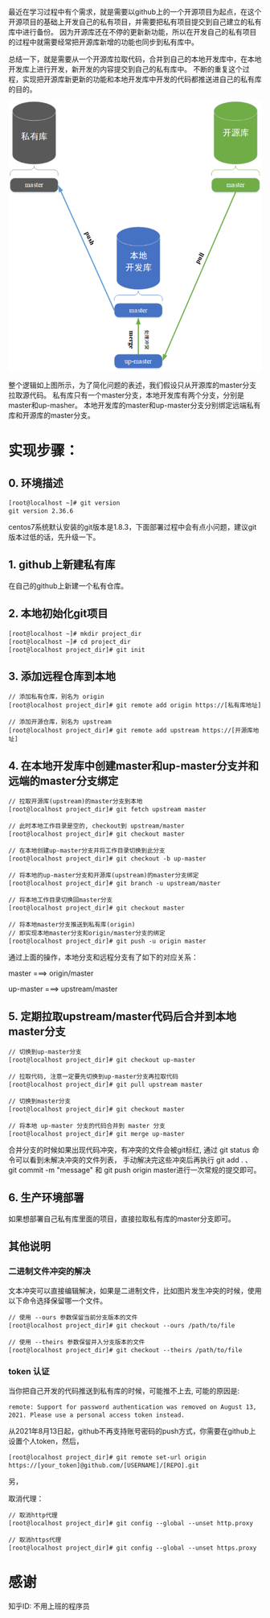 最近在学习过程中有个需求，就是需要以github上的一个开源项目为起点，在这个开源项目的基础上开发自己的私有项目，并需要把私有项目提交到自己建立的私有库中进行备份。
因为开源库还在不停的更新新功能，所以在开发自己的私有项目的过程中就需要经常把开源库新增的功能也同步到私有库中。

总结一下，就是需要从一个开源库拉取代码，合并到自己的本地开发库中，在本地开发库上进行开发，新开发的内容提交到自己的私有库中。
不断的重复这个过程，实现把开源库新更新的功能和本地开发库中开发的代码都推送进自己的私有库的目的。

<div align=center><img src="./assets/git私有库开源库协同开发图.png"/></div>


整个逻辑如上图所示，为了简化问题的表述，我们假设只从开源库的master分支拉取源代码。
私有库只有一个master分支，本地开发库有两个分支，分别是master和up-masher。
本地开发库的master和up-master分支分别绑定远端私有库和开源库的master分支。

# 实现步骤：

## 0. 环境描述
```shell
[root@localhost ~]# git version
git version 2.36.6
```
centos7系统默认安装的git版本是1.8.3，下面部署过程中会有点小问题，建议git版本过低的话，先升级一下。

## 1. github上新建私有库
在自己的github上新建一个私有仓库。

## 2. 本地初始化git项目
```shell
[root@localhost ~]# mkdir project_dir
[root@localhost ~]# cd project_dir
[root@localhost project_dir]# git init
```

## 3. 添加远程仓库到本地
```shell
// 添加私有仓库，别名为 origin
[root@localhost project_dir]# git remote add origin https://[私有库地址]

// 添加开源仓库，别名为 upstream
[root@localhost project_dir]# git remote add upstream https://[开源库地址]
```

## 4. 在本地开发库中创建master和up-master分支并和远端的master分支绑定
```shell
// 拉取开源库(upstream)的master分支到本地
[root@localhost project_dir]# git fetch upstream master

// 此时本地工作目录是空的, checkout到 upstream/master
[root@localhost project_dir]# git checkout master

// 在本地创建up-master分支并将工作目录切换到此分支
[root@localhost project_dir]# git checkout -b up-master

// 将本地的up-master分支和开源库(upstream)的master分支绑定
[root@localhost project_dir]# git branch -u upstream/master

// 将本地工作目录切换回master分支
[root@localhost project_dir]# git checkout master

// 将本地master分支推送到私有库(origin)
// 即实现本地master分支和origin/master分支的绑定
[root@localhost project_dir]# git push -u origin master
```
通过上面的操作，本地分支和远程分支有了如下的对应关系：

master ===> origin/master

up-master ===> upstream/master

## 5. 定期拉取upstream/master代码后合并到本地master分支
```shell
// 切换到up-master分支
[root@localhost project_dir]# git checkout up-master

// 拉取代码, 注意一定要先切换到up-master分支再拉取代码
[root@localhost project_dir]# git pull upstream master

// 切换到master分支
[root@localhost project_dir]# git checkout master

// 将本地 up-master 分支的代码合并到 master 分支
[root@localhost project_dir]# git merge up-master
```
合并分支的时候如果出现代码冲突，有冲突的文件会被git标红, 通过 git status 命令可以看到未解决冲突的文件列表，
手动解决完这些冲突后再执行 git add . 、 git commit -m "message" 和 git push origin master进行一次常规的提交即可。

## 6. 生产环境部署
如果想部署自己私有库里面的项目，直接拉取私有库的master分支即可。

## 其他说明
### 二进制文件冲突的解决
文本冲突可以直接编辑解决，如果是二进制文件，比如图片发生冲突的时候，使用以下命令选择保留哪一个文件。
```shell
// 使用 --ours 参数保留当前分支版本的文件
[root@localhost project_dir]# git checkout --ours /path/to/file
​
// 使用 --theirs 参数保留并入分支版本的文件
[root@localhost project_dir]# ​git checkout --theirs /path/to/file
```
### token 认证 
当你把自己开发的代码推送到私有库的时候，可能推不上去,
可能的原因是:
```
remote: Support for password authentication was removed on August 13, 2021. Please use a personal access token instead.
```
从2021年8月13日起，github不再支持账号密码的push方式，你需要在github上设置个人token，然后，
```shell
[root@localhost project_dir]# git remote set-url origin https://[your_token]@github.com/[USERNAME]/[REPO].git
```

另，

取消代理：
```shell
// 取消http代理
[root@localhost project_dir]# git config --global --unset http.proxy

// 取消https代理
[root@localhost project_dir]# git config --global --unset https.proxy
```

# 感谢
知乎ID: 不用上班的程序员
